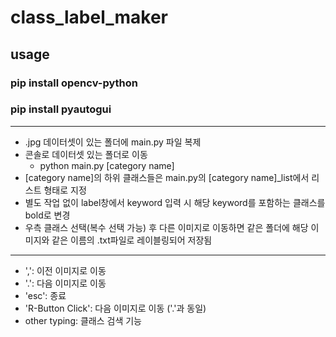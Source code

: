 # class_label_maker

## usage

### pip install opencv-python
### pip install pyautogui

---

- .jpg 데이터셋이 있는 폴더에 main.py 파일 복제
- 콘솔로 데이터셋 있는 폴더로 이동
   - python main.py [category name]
- [category name]의 하위 클래스들은 main.py의 [category name]_list에서 리스트 형태로 지정
- 별도 작업 없이 label창에서 keyword 입력 시 해당 keyword를 포함하는 클래스를 bold로 변경
- 우측 클래스 선택(복수 선택 가능) 후 다른 이미지로 이동하면 같은 폴더에 해당 이미지와 같은 이름의 .txt파일로 레이블링되어 저장됨

--- 

- ',': 이전 이미지로 이동
- '.': 다음 이미지로 이동
- 'esc': 종료
- 'R-Button Click': 다음 이미지로 이동 ('.'과 동일)
- other typing: 클래스 검색 기능

